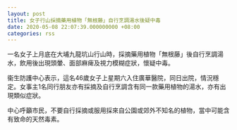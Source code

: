```yaml
---
layout: post
title: 女子行山採摘藥用植物「無根藤」自行烹調湯水後疑中毒
date: 2020-05-08 22:07:39.000000000 +08:00
categories: rss
---
```


一名女子上月底在大埔九龍坑山行山時，採摘藥用植物「無根藤」後自行烹調湯水，飲用後出現頭暈、面部麻痺及視力模糊症狀，懷疑中毒。

衞生防護中心表示，這名46歲女子上星期六入住廣華醫院，同日出院，情況穩定。女事主1名同行朋友亦有採摘及自行烹調含有同一款藥用植物的湯水，亦有出現類似症狀。

中心呼籲市民，不要自行採摘或服用採來自公園或郊外不知名的植物，當中可能含有致命的天然毒素。
